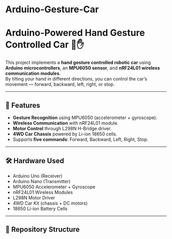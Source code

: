 # Arduino-Gesture-Car
# Arduino-Powered Hand Gesture Controlled Car 🚗✋

This project implements a **hand gesture controlled robotic car** using **Arduino microcontrollers**, an **MPU6050 sensor**, and **nRF24L01 wireless communication modules**.  
By tilting your hand in different directions, you can control the car’s movement — forward, backward, left, right, or stop.

---

## 📌 Features
- **Gesture Recognition** using MPU6050 (accelerometer + gyroscope).
- **Wireless Communication** with nRF24L01 module.
- **Motor Control** through L298N H-Bridge driver.
- **4WD Car Chassis** powered by Li-ion 18650 cells.
- Supports **five commands**: Forward, Backward, Left, Right, Stop.

---

## 🛠️ Hardware Used
- Arduino Uno (Receiver)
- Arduino Nano (Transmitter)
- MPU6050 Accelerometer + Gyroscope
- nRF24L01 Wireless Modules
- L298N Motor Driver
- 4WD Car Kit (chassis + DC motors)
- 18650 Li-ion Battery Cells

---

## 📂 Repository Structure
